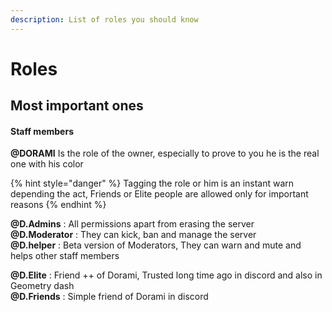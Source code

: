 ```yaml
---
description: List of roles you should know
---
```


# Roles

## Most important ones

#### Staff members 

**@DORAMI** Is the role of the owner, especially to prove to you he is the real one with his color

{% hint style="danger" %}
Tagging the role or him is an instant warn depending the act, Friends or Elite people are allowed only for important reasons 
{% endhint %}

**@D.Admins** : All permissions apart from erasing the server  
**@D.Moderator** : They can kick, ban and manage the server   
**@D.helper** : Beta version of Moderators, They can warn and mute and helps other staff members   
  
**@D.Elite** : Friend ++ of Dorami, Trusted long time ago in discord and also in Geometry dash   
**@D.Friends** : Simple friend of Dorami in discord 

